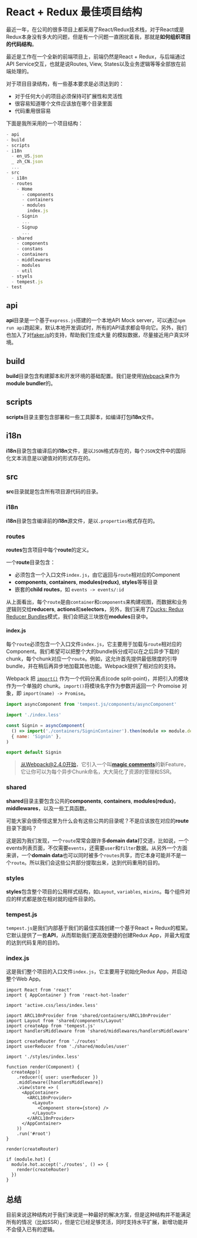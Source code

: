 # React + Redux 最佳项目结构

最近一年，在公司的很多项目上都采用了React/Redux技术栈，对于React或是Redux本身没有多大的问题，但是有一个问题一直困扰着我，那就是**如何组织项目的代码结构**。

最近是工作在一个全新的前端项目上，前端仍然是React + Redux，与后端通过API Service交互，也就是说Routes, View, States以及业务逻辑等等全部放在前端处理的。

对于项目目录结构，有一些基本要求是必须达到的：

- 对于任何大小的项目必须保持可扩展性和灵活性
- 很容易知道哪个文件应该放在哪个目录里面
- 代码重用很容易

下面是我所采用的一个项目结构：

```JavaScript
- api
- build
- scripts
- i18n
  - en_US.json
  _ zh_CN.json
  ...
- src
  - i18n
  - routes
    - Home
      - components
      - containers
      - modules
        index.js
    - Signin
      ...
    - Signup
      ...
  - shared
    - components
    - constans
    - containers
    - middlewares
    - modules
    - util
  - styels
  - tempest.js
- test
```

## api

**api**目录是一个基于`express.js`搭建的一个本地API Mock server，可以通过`npm run api`跑起来，默认本地开发调试时，所有的API请求都会导向它。另外，我们也加入了对[faker.js](https://github.com/marak/Faker.js/)的支持，帮助我们生成大量 的模拟数据，尽量接近用户真实环境。

## build

**build**目录包含构建脚本和开发环境的基础配置。我们是使用[Webpack](http://webpack.js.org/)来作为**module bundler**的。

## scripts

**scripts**目录主要包含部署和一些工具脚本，如编译打包**i18n**文件。

## i18n

**i18n**目录包含编译后的**i18n**文件，是以`JSON`格式存在的，每个`JSON`文件中的国际化文本消息是以键值对的形式存在的。

## src

**src**目录就是包含所有项目源代码的目录。

### i18n

**i18n**目录包含编译前的**i18n**源文件，是以`.properties`格式存在的。

### routes

**routes**包含项目中每个**route**的定义。

一个**route**目录包含：

  * 必须包含一个入口文件`index.js`，由它返回与`route`相对应的Component
  * **components**, **containers**, **modules(redux)**, **styles**等等目录
  * 嵌套的**child routes**，如 `events -> events/:id`

从上面看出，每个`route`是由`container`和`components`来构建视图，而数据和业务逻辑则交给**reducers**, **actions**和**selectors**，另外，我们采用了[Ducks: Redux Reducer Bundles](https://github.com/erikras/ducks-modular-redux)模式，我们会把这三块放在**modules**目录中。

#### index.js

每个`route`必须包含一个入口文件`index.js`，它主要用于加载与`route`相对应的Component。我们希望可以把整个大的bundle拆分成可以在之后异步下载的 chunk，每个chunk对应一个`route`。例如，这允许首先提供最低限度的引导 bundle，并在稍后再异步地加载其他功能。Webpack提供了相对应的支持。

Webpack 把 [`import()`](https://github.com/tc39/proposal-dynamic-import) 作为一个代码分离点(code split-point)，并把引入的模块作为一个单独的 chunk。`import()`将模块名字作为参数并返回一个 Promoise 对象，即 `import(name) -> Promise`。

```JavaScript
import asyncComponent from 'tempest.js/components/asyncComponent'

import './index.less'

const Signin = asyncComponent(
  () => import('./containers/SigninContainer').then(module => module.default),
  { name: 'Signin' },
)

export default Signin
```

> 从Webpack@2.4.0开始，它引入一个叫[**magic comments**](https://webpack.js.org/api/module-methods/#import-)的新Feature，它让你可以为每个异步Chunk命名，大大简化了资源的管理和SSR。

### shared

**shared**目录主要包含公共的**components**, **containers**, **modules(redux)**，**middlewares**，以及一些工具函数。

可能大家会很奇怪这里为什么会有这些公共的目录呢？不是应该放在对应的**route**目录下面吗？

这是因为我们发现，一个`route`常常会跟许多**domain data**打交道，比如说，一个events列表页面，不仅需要`events`，还需要`user`和`filter`数据。从另外一个方面来讲，一个**domain data**也可以同时被多个`routes`共享，而它本身可能并不是一个`route`。所以我们会这些公共部分提取出来，达到代码重用的目的。

### styles

**styles**包含整个项目的公用样式结构，如`Layout`, `variables`, `mixins`。每个组件对应的样式都是放在相对就的组件目录的。

### tempest.js

`tempest.js`是我们内部基于我们的最佳实践创建一个基于React + Redux的框架。它默认提供了一套**API**，从而帮助我们更高效便捷的创建Redux App，并最大程度的达到代码复用的目的。

### index.js

这是我们整个项目的入口文件`index.js`，它主要用于初始化Redux App，并启动整个Web App。

```
import React from 'react'
import { AppContainer } from 'react-hot-loader'

import 'active.css/less/index.less'

import ARCL10nProvider from 'shared/containers/ARCL10nProvider'
import Layout from 'shared/components/Layout'
import createApp from 'tempest.js'
import handlersMiddleware from 'shared/middlewares/handlersMiddleware'

import createRouter from './routes'
import userReducer from './shared/modules/user'

import './styles/index.less'

function render(Component) {
  createApp()
    .reducer({ user: userReducer })
    .middleware([handlersMiddleware])
    .view(store => (
      <AppContainer>
        <ARCL10nProvider>
          <Layout>
            <Component store={store} />
          </Layout>
        </ARCL10nProvider>
      </AppContainer>
    ))
    .run('#root')
}

render(createRouter)

if (module.hot) {
  module.hot.accept('./routes', () => {
    render(createRouter)
  })
}

```

## 总结

目前来说这种结构对于我们来说是一种最好的解决方案，但是这种结构并不能满足所有的情况（比如SSR），但是它已经足够灵活，同时支持水平扩展，新增功能并不会侵入已有的逻辑。
